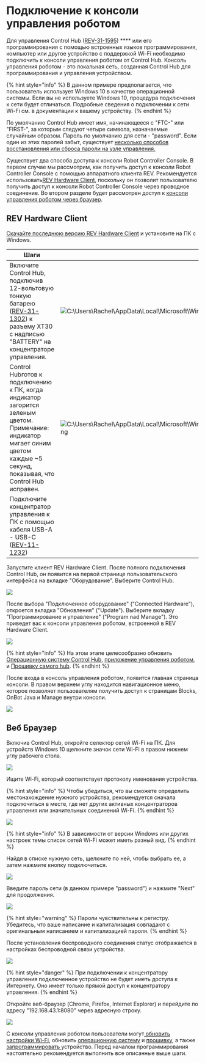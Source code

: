 # Подключение к консоли управления роботом

Для управления Control Hub ([REV-31-1595](https://www.revrobotics.com/rev-31-1595/)) **** или его программирования с помощью встроенных языков программирования, компьютер или другое устройство с поддержкой Wi-Fi необходимо подключить к консоли управления роботом от Control Hub. Консоль управления роботом - это локальная сеть, созданная Control Hub для программирования и управления устройством.

{% hint style="info" %}
В данном примере предполагается, что пользователь использует Windows 10 в качестве операционной системы. Если вы не используете Windows 10, процедура подключения к сети будет отличаться. Подробные сведения о подключении к сети Wi-Fi см. в документации к вашему устройству.
{% endhint %}

По умолчанию Control Hub имеет имя, начинающееся с "FTC-" или "FIRST-", за которым следуют четыре символа, назначаемые случайным образом. Пароль по умолчанию для сети - "password". Если один из этих паролей забыт, существует [несколько способов восстановления или сброса пароли на узле управления](../updating-and-managing/managing-wi-fi-on-the-control-hub.md)[.](broken-reference)

Существует два способа доступа к консоли Robot Controller Console. В первом случае мы рассмотрим, как получить доступ к консоли Robot Controller Console с помощью аппаратного клиента REV. Рекомендуется использовать[REV Hardware Client](podklyuchenie-k-konsoli-upravleniya-robotom.md#rev-hardware-client), поскольку он позволит пользователю получить доступ к консоли Robot Controller Console через проводное соединение. Во втором разделе будет рассмотрен доступ к [консоли управления роботом через браузер](podklyuchenie-k-konsoli-upravleniya-robotom.md#web-browser).

## REV Hardware Client&#x20;

[Скачайте последнюю версию REV Hardware Client](../updating-and-managing/rev-hardware-client.md) и установите на ПК с Windows.&#x20;

| Шаги                                                                                                                                                                                    |                                                                                                                                                                                                                                                                                              |
| --------------------------------------------------------------------------------------------------------------------------------------------------------------------------------------- | -------------------------------------------------------------------------------------------------------------------------------------------------------------------------------------------------------------------------------------------------------------------------------------------- |
| Включите Control Hub, подключив 12-вольтовую тонкую батарею ([REV-31-1302](https://www.revrobotics.com/rev-31-1302/))  к разъему XT30 с надписью "BATTERY" на концентраторе управления. | ![C:\Users\Rachel\AppData\Local\Microsoft\Windows\INetCache\Content.Word\g20714.png](https://2589213514-files.gitbook.io/\~/files/v0/b/gitbook-legacy-files/o/assets%2Fftc-control-system%2F-M8MwLCHioGUmBeHgdmq%2F-M8N18gHM0EmnJzRcHEz%2F48.png?generation=1590614867898772\&alt=media)     |
| Control Hubготов к подключению к ПК, когда индикатор загорится зеленым цветом. Примечание: индикатор мигает синим цветом каждые \~5 секунд, показывая, что Control Hub исправен.        | ![C:\Users\Rachel\AppData\Local\Microsoft\Windows\INetCache\Content.Word\rect22073.png](https://2589213514-files.gitbook.io/\~/files/v0/b/gitbook-legacy-files/o/assets%2Fftc-control-system%2F-M8MwLCHioGUmBeHgdmq%2F-M8N18gICw6\_gms8beSs%2F49.png?generation=1590614867893475\&alt=media) |
| Подключите концентратор управления к ПК с помощью кабеля USB-A - USB-C ([REV-11-1232](https://www.revrobotics.com/rev-11-1232/))                                                        |                                                                                                                                                                                                                                                                                              |

Запустите клиент REV Hardware Client. После полного подключения Control Hub, он появится на первой странице пользовательского интерфейса на вкладке "Оборудование". Выберите Control Hub.

![](https://2589213514-files.gitbook.io/\~/files/v0/b/gitbook-legacy-files/o/assets%2F-M4\_pJHI8HTuZFQTNfcy%2F-MGiTkPM64QDvClOs1pw%2F-MGiVDNfFRESoYAwBz8s%2FResetAP%20-%20Start%20screen.svg?alt=media\&token=63f90329-95e7-4fc7-a0e9-652b5ff84168)

После выбора "Подключенное оборудование" ("Connected Hardware"), откроется вкладка "Обновления" ("Update"). Выберите вкладку "Программирование и управление" ("Program nad Manage"). Это приведет вас к консоли управления роботом, встроенной в REV Hardware Client.

![](https://2589213514-files.gitbook.io/\~/files/v0/b/gitbook-legacy-files/o/assets%2F-M4\_pJHI8HTuZFQTNfcy%2F-MGiTkPM64QDvClOs1pw%2F-MGiVq2dC15lP3XjXlZg%2FResetAP%20-%20%20home%20screen.svg?alt=media\&token=0e3569e0-edd5-4285-b580-1aa7e25bc850)

{% hint style="info" %}
На этом этапе целесообразно обновить [Операционную систему Control Hub](../updating-and-managing/updating-operating-system/), [приложение управления роботом](../updating-and-managing/updating-robot-controller-application.md), и [Прошивку самого hub](../updating-and-managing/updating-firmware/).&#x20;
{% endhint %}

После входа в консоль управления роботом, появится главная страница консоли. В правом верхнем углу находится навигационное меню, которое позволяет пользователям получить доступ к страницам Blocks, OnBot Java и Manage внутри консоли.&#x20;

![](https://2589213514-files.gitbook.io/\~/files/v0/b/gitbook-legacy-files/o/assets%2F-M4\_pJHI8HTuZFQTNfcy%2F-MGiTkPM64QDvClOs1pw%2F-MGiWtKw2qnPRcb0-SUj%2FResetAP%20-%20%20program%20and%20manage%201.svg?alt=media\&token=9f73a40b-196a-4db7-bb3d-56f98387ba09)

## Веб Браузер

Включив Control Hub, откройте селектор сетей Wi-Fi на ПК. Для устройств Windows 10 щелкните значок сети Wi-Fi в правом нижнем углу рабочего стола.

![](https://2589213514-files.gitbook.io/\~/files/v0/b/gitbook-legacy-files/o/assets%2F-M4\_pJHI8HTuZFQTNfcy%2F-M\_aS-LR2ytGbAwcSOLU%2F-M\_b-AsOKjBNvaLfutRw%2FAccessing%20RCC%20-%20opening%20available%20networks.svg?alt=media\&token=fd0258a1-768d-4fd0-8a2d-7907126c2b25)

Ищите Wi-Fi, который соответствует протоколу именования устройства.

{% hint style="info" %}
Чтобы убедиться, что вы сможете определить местонахождение нужного устройства, рекомендуется сначала подключиться в месте, где нет других активных концентраторов управления или значительных соединений Wi-Fi.
{% endhint %}

![](https://2589213514-files.gitbook.io/\~/files/v0/b/gitbook-legacy-files/o/assets%2F-M4\_pJHI8HTuZFQTNfcy%2F-M\_aS-LR2ytGbAwcSOLU%2F-M\_b0S35\_75GS5oQxrjB%2FAccessing%20RCC%20-%20checking%20for%20WiFi%20networks.svg?alt=media\&token=c90d4022-29df-40f8-8441-c5e2b625aef6)

{% hint style="info" %}
В зависимости от версии Windows или других настроек темы список сетей Wi-Fi может иметь разный вид.
{% endhint %}

Найдя в списке нужную сеть, щелкните по ней, чтобы выбрать ее, а затем нажмите кнопку подключиться.

![](https://2589213514-files.gitbook.io/\~/files/v0/b/gitbook-legacy-files/o/assets%2F-M4\_pJHI8HTuZFQTNfcy%2F-M\_aS-LR2ytGbAwcSOLU%2F-M\_b1LU2DCjFY1E31Cfe%2FAccessing%20RCC%20-%20selecting%20network.svg?alt=media\&token=a2b978fc-3780-42b4-a3f3-12767325cd64)

Введите пароль сети (в данном примере "password") и нажмите "Next" для продолжения.

![](https://2589213514-files.gitbook.io/\~/files/v0/b/gitbook-legacy-files/o/assets%2F-M4\_pJHI8HTuZFQTNfcy%2F-M\_aS-LR2ytGbAwcSOLU%2F-M\_b1qEvHy1YdPruZwa1%2FAccessing%20RCC%20-%20logining%20in.svg?alt=media\&token=85ee902b-fe38-427e-80bc-91d73eebf0e7)

{% hint style="warning" %}
Пароли чувствительны к регистру. Убедитесь, что ваше написание и капитализация совпадают с оригинальным написанием и капитализацией пароля.
{% endhint %}

После установления беспроводного соединения статус отображается в настройках беспроводной связи устройства.

![](https://2589213514-files.gitbook.io/\~/files/v0/b/gitbook-legacy-files/o/assets%2F-M4\_pJHI8HTuZFQTNfcy%2F-M\_aS-LR2ytGbAwcSOLU%2F-M\_b2SOCPhXMyAkVAaZo%2FAccessing%20RCC%20-%20secured.svg?alt=media\&token=fd3dc4b1-8758-4108-aedc-5acfa6da6426)

{% hint style="danger" %}
При подключении к концентратору управления подключенное устройство не будет иметь доступа к Интернету. Оно имеет только прямой доступ к концентратору управления.
{% endhint %}

Откройте веб-браузер (Chrome, Firefox, Internet Explorer) и перейдите по адресу "192.168.43.1:8080" через адресную строку.

![](https://2589213514-files.gitbook.io/\~/files/v0/b/gitbook-legacy-files/o/assets%2F-M4\_pJHI8HTuZFQTNfcy%2F-M\_aS-LR2ytGbAwcSOLU%2F-M\_b2zPuip\_ollQIVXvu%2FAccessing%20RCC%20-%20accessing%20RCC.svg?alt=media\&token=e8a24da9-e916-4934-9ced-d9d750a9c302)

С консоли управления роботом пользователи могут[ обновить настройки Wi-Fi](obnovlenie-nastroek-wi-fi.md), обновить [операционную систему](../updating-and-managing/updating-operating-system/) и [прошивку](../updating-and-managing/updating-firmware/), а также [запрограммировать ](../programming/hello-robot-introduction-to-programming.md)устройство. Перед началом программирования настоятельно рекомендуется выполнить все описанные выше шаги.
